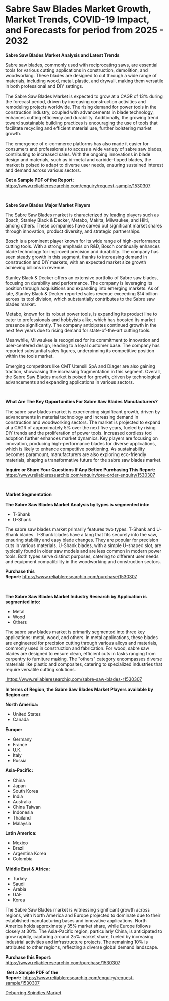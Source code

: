 <p><h1>Sabre Saw Blades Market Growth, Market Trends, COVID-19 Impact, and Forecasts for period from 2025 - 2032</h1></p><p><strong>Sabre Saw Blades Market Analysis and Latest Trends</strong></p>
<p><p>Sabre saw blades, commonly used with reciprocating saws, are essential tools for various cutting applications in construction, demolition, and woodworking. These blades are designed to cut through a wide range of materials, including wood, metal, plastic, and drywall, making them versatile in both professional and DIY settings. </p><p>The Sabre Saw Blades Market is expected to grow at a CAGR of 13% during the forecast period, driven by increasing construction activities and remodeling projects worldwide. The rising demand for power tools in the construction industry, coupled with advancements in blade technology, enhances cutting efficiency and durability. Additionally, the growing trend toward sustainable building practices is encouraging the use of tools that facilitate recycling and efficient material use, further bolstering market growth.</p><p>The emergence of e-commerce platforms has also made it easier for consumers and professionals to access a wide variety of sabre saw blades, contributing to increased sales. With the ongoing innovations in blade design and materials, such as bi-metal and carbide-tipped blades, the market is poised to adapt to diverse user needs, ensuring sustained interest and demand across various sectors.</p></p>
<p><strong>Get a Sample PDF of the Report:&nbsp;</strong> <a href="https://www.reliableresearchiq.com/enquiry/request-sample/1530307?utm_campaign=2627&utm_medium=2&utm_source=Github&utm_content=ia&utm_term=28022025&utm_id=sabre-saw-blades">https://www.reliableresearchiq.com/enquiry/request-sample/1530307</a></p>
<p>&nbsp;</p>
<p><strong>Sabre Saw Blades Major Market Players</strong></p>
<p><p>The Sabre Saw Blades market is characterized by leading players such as Bosch, Stanley Black & Decker, Metabo, Makita, Milwaukee, and Hilti, among others. These companies have carved out significant market shares through innovation, product diversity, and strategic partnerships.</p><p>Bosch is a prominent player known for its wide range of high-performance cutting tools. With a strong emphasis on R&D, Bosch continually enhances blade technology for improved precision and durability. The company has seen steady growth in this segment, thanks to increasing demand in construction and DIY markets, with an expected market size growth achieving billions in revenue.</p><p>Stanley Black & Decker offers an extensive portfolio of Sabre saw blades, focusing on durability and performance. The company is leveraging its position through acquisitions and expanding into emerging markets. As of late, Stanley Black & Decker reported sales revenue exceeding $14 billion across its tool division, which substantially contributes to the Sabre saw blades market.</p><p>Metabo, known for its robust power tools, is expanding its product line to cater to professionals and hobbyists alike, which has boosted its market presence significantly. The company anticipates continued growth in the next few years due to rising demand for state-of-the-art cutting tools.</p><p>Meanwhile, Milwaukee is recognized for its commitment to innovation and user-centered design, leading to a loyal customer base. The company has reported substantial sales figures, underpinning its competitive position within the tools market.</p><p>Emerging competitors like CMT Utensili SpA and Diager are also gaining traction, showcasing the increasing fragmentation in this segment. Overall, the Sabre Saw Blades market is poised for growth, driven by technological advancements and expanding applications in various sectors.</p></p>
<p>&nbsp;</p>
<p><strong>What Are The Key Opportunities For Sabre Saw Blades Manufacturers?</strong></p>
<p><p>The sabre saw blades market is experiencing significant growth, driven by advancements in material technology and increasing demand in construction and woodworking sectors. The market is projected to expand at a CAGR of approximately 5% over the next five years, fueled by rising DIY trends and the proliferation of power tools. Increased cordless tool adoption further enhances market dynamics. Key players are focusing on innovation, producing high-performance blades for diverse applications, which is likely to enhance competitive positioning. As sustainability becomes paramount, manufacturers are also exploring eco-friendly materials, shaping a transformative future for the sabre saw blades market.</p></p>
<p><strong>Inquire or Share Your Questions If Any Before Purchasing This Report:</strong> <a href="https://www.reliableresearchiq.com/enquiry/pre-order-enquiry/1530307?utm_campaign=2627&utm_medium=2&utm_source=Github&utm_content=ia&utm_term=28022025&utm_id=sabre-saw-blades">https://www.reliableresearchiq.com/enquiry/pre-order-enquiry/1530307</a></p>
<p>&nbsp;</p>
<p><strong>Market Segmentation</strong></p>
<p><strong>The Sabre Saw Blades Market Analysis by types is segmented into:</strong></p>
<p><ul><li>T-Shank</li><li>U-Shank</li></ul></p>
<p><p>The sabre saw blades market primarily features two types: T-Shank and U-Shank blades. T-Shank blades have a tang that fits securely into the saw, ensuring stability and easy blade changes. They are popular for precision cuts in various materials. U-Shank blades, with a simple U-shaped slot, are typically found in older saw models and are less common in modern power tools. Both types serve distinct purposes, catering to different user needs and equipment compatibility in the woodworking and construction sectors.</p></p>
<p><strong>Purchase this Report:&nbsp;</strong><a href="https://www.reliableresearchiq.com/purchase/1530307?utm_campaign=2627&utm_medium=2&utm_source=Github&utm_content=ia&utm_term=28022025&utm_id=sabre-saw-blades">https://www.reliableresearchiq.com/purchase/1530307</a></p>
<p>&nbsp;</p>
<p><strong>The Sabre Saw Blades Market Industry Research by Application is segmented into:</strong></p>
<p><ul><li>Metal</li><li>Wood</li><li>Others</li></ul></p>
<p><p>The sabre saw blades market is primarily segmented into three key applications: metal, wood, and others. In metal applications, these blades are engineered for precision cutting through various alloys and materials, commonly used in construction and fabrication. For wood, sabre saw blades are designed to ensure clean, efficient cuts in tasks ranging from carpentry to furniture making. The "others" category encompasses diverse materials like plastic and composites, catering to specialized industries that require versatile cutting solutions.</p></p>
<p><a href="https://www.reliableresearchiq.com/sabre-saw-blades-r1530307?utm_campaign=2627&utm_medium=2&utm_source=Github&utm_content=ia&utm_term=28022025&utm_id=sabre-saw-blades">&nbsp;https://www.reliableresearchiq.com/sabre-saw-blades-r1530307</a></p>
<p><strong>In terms of Region, the Sabre Saw Blades Market Players available by Region are:</strong></p>
<p>
    <p> <strong> North America: </strong>
        <ul>
            <li>United States</li>
            <li>Canada</li>
        </ul>
        </p> 
    <p> <strong> Europe: </strong>
        <ul>
            <li>Germany</li>
            <li>France</li>
            <li>U.K.</li>
            <li>Italy</li>
            <li>Russia</li>
        </ul>
        </p> 
    <p> <strong> Asia-Pacific: </strong>
        <ul>
            <li>China</li>
            <li>Japan</li>
            <li>South Korea</li>
            <li>India</li>
            <li>Australia</li>
            <li>China Taiwan</li>
            <li>Indonesia</li>
            <li>Thailand</li>
            <li>Malaysia</li>
        </ul>
        </p> 
    <p> <strong> Latin America: </strong>
        <ul>
            <li>Mexico</li>
            <li>Brazil</li>
            <li>Argentina Korea</li>
            <li>Colombia</li>
        </ul>
        </p> 
    <p> <strong> Middle East & Africa: </strong>
        <ul>
            <li>Turkey</li>
            <li>Saudi</li>
            <li>Arabia</li>
            <li>UAE</li>
            <li>Korea</li>
        </ul>
    </p>
    </p>
<p><p>The Sabre Saw Blades market is witnessing significant growth across regions, with North America and Europe projected to dominate due to their established manufacturing bases and innovative applications. North America holds approximately 35% market share, while Europe follows closely at 30%. The Asia-Pacific region, particularly China, is anticipated to grow rapidly, capturing around 25% market share, fueled by increasing industrial activities and infrastructure projects. The remaining 10% is attributed to other regions, reflecting a diverse global demand landscape.</p></p>
<p><strong>Purchase this Report: </strong><a href="https://www.reliableresearchiq.com/purchase/1530307?utm_campaign=2627&utm_medium=2&utm_source=Github&utm_content=ia&utm_term=28022025&utm_id=sabre-saw-blades">https://www.reliableresearchiq.com/purchase/1530307</a></p>
<p>&nbsp;<strong>Get a Sample PDF of the Report:&nbsp;&nbsp;</strong><a href="https://www.reliableresearchiq.com/enquiry/request-sample/1530307?utm_campaign=2627&utm_medium=2&utm_source=Github&utm_content=ia&utm_term=28022025&utm_id=sabre-saw-blades">https://www.reliableresearchiq.com/enquiry/request-sample/1530307</a></p>
<p><strong></strong></p>
<p><p><a href="https://github.com/djembashote/Market-Research-Report-List-1/blob/main/deburring-spindles-market.md?utm_campaign=2627&utm_medium=2&utm_source=Github&utm_content=ia&utm_term=28022025&utm_id=sabre-saw-blades">Deburring Spindles Market</a></p></p>